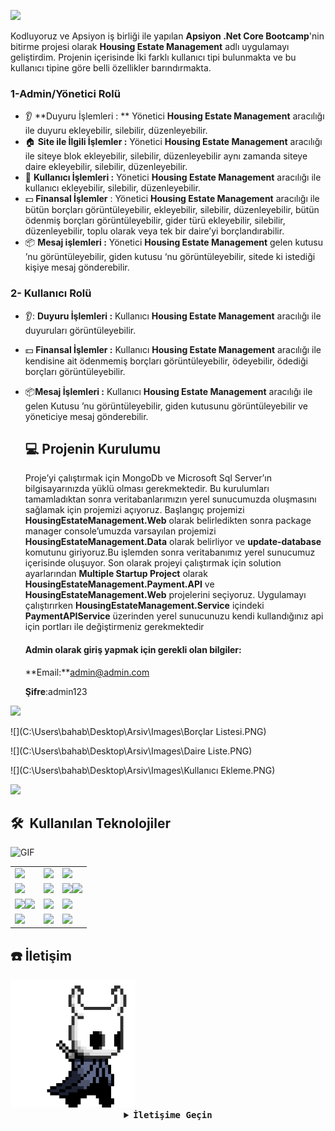 ![](C:\Users\bahab\Desktop\Arsiv\Images\Calloway.png)

Kodluyoruz ve Apsiyon iş birliği ile yapılan **Apsiyon .Net Core Bootcamp**'nin bitirme projesi olarak **Housing Estate Management** adlı uygulamayı geliştirdim.  Projenin içerisinde İki farklı kullanıcı tipi bulunmakta ve bu kullanıcı tipine göre belli özellikler barındırmakta. 

### 1-Admin/Yönetici Rolü 

* :ear: ​**Duyuru İşlemleri : ** Yönetici **Housing Estate Management** aracılığı ile duyuru ekleyebilir, silebilir, düzenleyebilir.
* :house: **Site ile İlgili İşlemler :** Yönetici  **Housing Estate Management** aracılığı ile siteye blok ekleyebilir, silebilir, düzenleyebilir aynı zamanda siteye daire ekleyebilir, silebilir, düzenleyebilir.
* :man: **Kullanıcı İşlemleri :** Yönetici  **Housing Estate Management** aracılığı ile kullanıcı ekleyebilir, silebilir, düzenleyebilir.
* :dollar:  **Finansal İşlemler** : Yönetici  **Housing Estate Management** aracılığı ile bütün borçları görüntüleyebilir, ekleyebilir, silebilir, düzenleyebilir, bütün ödenmiş borçları görüntüleyebilir, gider türü ekleyebilir, silebilir, düzenleyebilir, toplu olarak veya tek bir daire’yi borçlandırabilir. 
* :package:  **Mesaj işlemleri :** Yönetici  **Housing Estate Management**  gelen kutusu ’nu görüntüleyebilir, giden kutusu ‘nu görüntüleyebilir, sitede ki istediği kişiye mesaj gönderebilir. 

### 2- Kullanıcı Rolü

* :ear:: **Duyuru İşlemleri :** Kullanıcı **Housing Estate Management** aracılığı ile duyuruları görüntüleyebilir.

* :dollar: **Finansal İşlemler :** Kullanıcı **Housing Estate Management** aracılığı ile kendisine ait ödenmemiş borçları görüntüleyebilir, ödeyebilir, ödediği borçları görüntüleyebilir.

* :package:**Mesaj İşlemleri :** Kullanıcı **Housing Estate Management** aracılığı ile  gelen Kutusu ’nu görüntüleyebilir, giden kutusunu görüntüleyebilir ve yöneticiye mesaj gönderebilir.

  

  ## :computer: Projenin Kurulumu

   Proje’yi çalıştırmak için MongoDb ve Microsoft Sql Server’ın bilgisayarınızda yüklü olması gerekmektedir. Bu kurulumları tamamladıktan sonra veritabanlarımızın yerel sunucumuzda oluşmasını sağlamak için projemizi açıyoruz. Başlangıç projemizi **HousingEstateManagement.Web** olarak belirledikten sonra package manager console’umuzda varsayılan projemizi **HousingEstateManagement.Data** olarak belirliyor ve **update-database** komutunu giriyoruz.Bu işlemden sonra veritabanımız yerel sunucumuz içerisinde oluşuyor. Son olarak projeyi çalıştırmak için solution ayarlarından **Multiple Startup Project**  olarak **HousingEstateManagement.Payment.API** ve **HousingEstateManagement.Web** projelerini seçiyoruz. Uygulamayı çalıştırırken **HousingEstateManagement.Service** içindeki **PaymentAPIService** üzerinden yerel sunucunuzu kendi kullandığınız api için  portları ile değiştirmeniz gerekmektedir 

  #### Admin olarak giriş yapmak için gerekli olan bilgiler: 

  **Email:**admin@admin.com

  **Şifre**:admin123

![](C:\Users\bahab\Desktop\Arsiv\Images\AnaSayfa.PNG)

![](C:\Users\bahab\Desktop\Arsiv\Images\Borçlar Listesi.PNG)

![](C:\Users\bahab\Desktop\Arsiv\Images\Daire Liste.PNG)

![](C:\Users\bahab\Desktop\Arsiv\Images\Kullanıcı Ekleme.PNG)

![](C:\Users\bahab\Desktop\Arsiv\Images\Login.PNG)

<h2> 🛠 &nbsp;Kullanılan Teknolojiler</h2>

<img alt="GIF" src="https://i.pinimg.com/originals/e4/26/70/e426702edf874b181aced1e2fa5c6cde.gif" />

<table style"float:right;">
  <tr>
    <td><img src="https://img.shields.io/badge/-JavaScript-black?style=flat&logo=javascript"/></td>
    <td><img src="https://img.shields.io/badge/-HTML5-E34F26?style=flat&logo=html5&logoColor=white"></td>
    <td><img src="https://img.shields.io/badge/-Identity-5C2D91?style=flat&logo=.net&logoColor=white"/></td>
  </tr>
  <tr>
    <td><img src="https://img.shields.io/badge/-FluentValidation-CC2927?style=flat-square&logo=.net&logoColor=ffffff"/></td>
    <td><img src="https://img.shields.io/badge/-AutoMapper-5C2D91?style=flat&logo=.net&logoColor=white"/</td>
    <td><img src="https://img.shields.io/badge/-EntityFramework-5C2D91?style=flat&logo=.net&logoColor=white"/><img src="https://img.shields.io/badge/-ASP.NET-5C2D91?style=flat&logo=.net&logoColor=white"/></td>
  </tr>
  <tr>
    <td><img src="https://img.shields.io/badge/-MongoDB-FCA121?style=flat&logo=mongodb"/><img src="https://img.shields.io/badge/-Github-black?style=flat&logo=github"/></td>
    <td> <img src="https://img.shields.io/badge/-Git-black?style=flat&logo=git"/></td>
    <td><img src="https://img.shields.io/badge/-json-02569B?style=flat&logo=json"/></td>
  </tr>
  <tr>
    <td><img src="https://img.shields.io/badge/-Bootstrap-563D7C?style=flat&logo=bootstrap"/></td>
 		<td><img src="https://img.shields.io/badge/-CSS3-1572B6?style=flat&logo=css3"/></td>
    <td><img src="https://img.shields.io/badge/-Sql%20Server-CC2927?style=flat-square&logo=microsoft-sql-server&logoColor=ffffff"/></td>
  </tr>
</table>




## :phone: İletişim

<img src="https://raw.githubusercontent.com/TanZng/TanZng/master/assets/hollor_knight3.gif" width="200"/>

 <details align="center">
   <summary><b> <samp> İletişime Geçin </samp></b></summary>
   <br>
   <samp>
   <b><h2 style="color: #fc6203">MAHMUT &nbsp; BAHA &nbsp; BAYAR</h2></b>
   <img src="https://raw.githubusercontent.com/TanZng/TanZng/master/assets/bonefire.gif" width="200"/>
     <br>
     Projenin Linki: <a href="https://github.com/bahabayar/HousingEstateManagement">Housing Estate Management</a>
     <br>
     Instagram: <a href="https://www.instagram.com/bahabayar/"> Instagram Hesabım</a>
     <br>
     Facebook: <a href="https://www.facebook.com/bahabayar/"> Facebook Hesabım</a>
     <br>
     Mail Adresim: <a href="#"> bahabayar@hotmail.com</a>
   </samp>
 </details>


